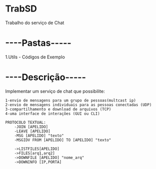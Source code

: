# TrabSD
Trabalho do serviço de Chat


----Pastas-----
=
1.Utils - Códigos de Exemplo 



----Descrição-----
=
Implementar um serviço de chat que possibilite:

	1-envio de mensagens para um grupo de pessoas(multcast ip)
	2-envio de mensagens individuais para as pessoas conectadas (UDP)
	3-compartilhamento e download de arquivos (TCP)
	4-uma interface de interações (GUI ou CLI)

	PROTOCOLO TEXTUAL:
		-JOIN [APELIDO]
		-LEAVE [APELIDO]
		-MSG [APELIDO] "texto"
		-MSGIDV FROM [APELIDO] TO [APELIDO] "texto"

		->LISTFILES[APELIDO]
		->FILES[arq1,arq2]
		->DOWNFILE [APELIDO] "nome_arq"
		->DOWNINFO [IP,PORTA]

